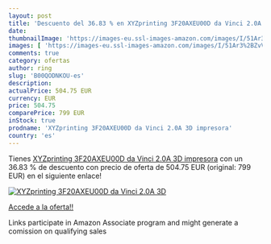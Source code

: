 ```yaml
---
layout: post
title: 'Descuento del 36.83 % en XYZprinting 3F20AXEU00D da Vinci 2.0A 3D'
date: 
thumbnailImage: 'https://images-eu.ssl-images-amazon.com/images/I/51Ar3%2BZvV8L._SL200_.jpg'
images: [ 'https://images-eu.ssl-images-amazon.com/images/I/51Ar3%2BZvV8L._SL200_.jpg' ]
comments: true
category: ofertas
author: ring
slug: 'B00QODNKOU-es'
description:
actualPrice: 504.75 EUR
currency: EUR
price: 504.75
comparePrice: 799 EUR
inStock: true
prodname: 'XYZprinting 3F20AXEU00D da Vinci 2.0A 3D impresora'
country: 'es'
---
```


Tienes [XYZprinting 3F20AXEU00D da Vinci 2.0A 3D impresora](https://www.amazon.es/dp/B00QODNKOU/?tag=tolees-21) con un 36.83 % de descuento con precio de oferta de 504.75 EUR (original: 799 EUR) en el siguiente enlace!

[![XYZprinting 3F20AXEU00D da Vinci 2.0A 3D](https://images-eu.ssl-images-amazon.com/images/I/51Ar3%2BZvV8L._SL200_.jpg)](https://www.amazon.es/dp/B00QODNKOU/?tag=tolees-21)

[Accede a la oferta!!](https://www.amazon.es/dp/B00QODNKOU/?tag=tolees-21)

Links participate in Amazon Associate program and might generate a comission on qualifying sales


